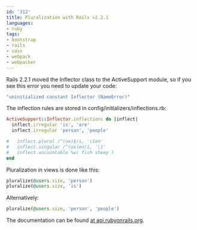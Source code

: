 ```yaml
---
id: '312'
title: Pluralization with Rails >2.2.1
languages:
- ruby
tags:
- bootstrap
- rails
- sass
- webpack
- webpacker
---
```

Rails 2.2.1 moved the Inflector class to the ActiveSupport module, so if you see this error you need to update your code:


```ruby
"uninitialized constant Inflector (NameError)"
```
    

The inflection rules are stored in config/initializers/inflections.rb:


```ruby
ActiveSupport::Inflector.inflections do |inflect|
  inflect.irregular 'is', 'are'
  inflect.irregular 'person', 'people'

#   inflect.plural /^(ox)$/i, '\1en'
#   inflect.singular /^(ox)en/i, '\1'
#   inflect.uncountable %w( fish sheep )
end
```
    

Pluralization in views is done like this:


```ruby
pluralize(@users.size, 'person')
pluralize(@users.size, 'is')
```
    

Alternatively:


```ruby
pluralize(@users.size, 'person', 'people')
```
    

The documentation can be found [at api.rubyonrails.org](http://api.rubyonrails.org/classes/ActiveSupport/Inflector/Inflections.html).

